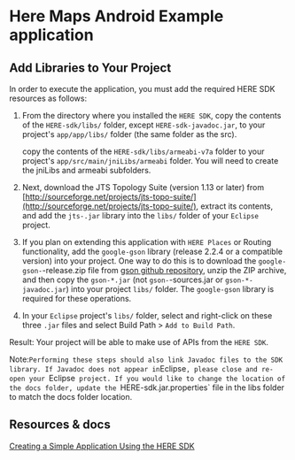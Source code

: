 # Here Maps Android Example application


## Add Libraries to Your Project

In order to execute the application, you must add the required HERE SDK resources as follows:

1.  From the directory where you installed the `HERE SDK`, copy the contents of the `HERE-sdk/libs/` folder, except `HERE-sdk-javadoc.jar`, to your project's `app/app/libs/` folder (the same folder as the src).

	copy the contents of the `HERE-sdk/libs/armeabi-v7a` folder to your project's `app/src/main/jniLibs/armeabi` folder. You will need to create the jniLibs and armeabi subfolders.

2.  Next, download the JTS Topology Suite (version 1.13 or later) from [http://sourceforge.net/projects/jts-topo-suite/](http://sourceforge.net/projects/jts-topo-suite/), extract its contents, and add the `jts-.jar` library into the `libs/` folder of your `Eclipse` project.

4.  If you plan on extending this application with `HERE Places` or Routing functionality, add the `google-gson` library (release 2.2.4 or a compatible version) into your project. One way to do this is to download the `google-gson-`-release.zip file from [gson github repository](https://github.com/google/gson), unzip the ZIP archive, and then copy the `gson-*.jar` (not `gson-`-sources.jar or `gson-*-javadoc.jar`) into your project `libs/` folder. The `google-gson` library is required for these operations.

5.  In your `Eclipse` project's `libs/` folder, select and right-click on these three `.jar` files and select <span class="menucascade">Build Path > `Add to Build Path`.

Result: Your project will be able to make use of APIs from the `HERE SDK`.

Note:` Performing these steps should also link Javadoc files to the SDK library. If Javadoc does not appear in `Eclipse`, please close and re-open your `Eclipse` project. If you would like to change the location of the docs folder, update the `HERE-sdk.jar.properties` file in the libs folder to match the docs folder location.


## Resources & docs

[Creating a Simple Application Using the HERE SDK](https://developer.here.com/mobile-sdks/documentation/android/topics/app-simple.html)
